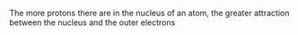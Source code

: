 The more protons there are in the nucleus of an atom, the greater attraction between the nucleus and the outer electrons